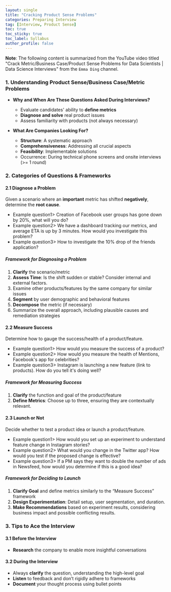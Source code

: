 ```yaml
---
layout: single
title: "Cracking Product Sense Problems"
categories: Preparing Interview
tag: [Interview, Product Sense]
toc: true
toc_sticky: true
toc_label: Syllabus
author_profile: false
---
```


**Note**: The following content is summarized from the YouTube video titled "Crack Metric/Business Case/Product Sense Problems for Data Scientists | Data Science Interviews" from the `Emma Ding` channel.

### 1. Understanding Product Sense/Business Case/Metric Problems

- **Why and When Are These Questions Asked During Interviews?**

  - Evaluate candidates' ability to **define metrics**
  - **Diagnose and solve** real product issues
  - Assess familiarity with products (not always necessary)

- **What Are Companies Looking For?**
  - **Structure**: A systematic approach
  - **Comprehensiveness**: Addressing all crucial aspects
  - **Feasibility**: Implementable solutions
  - Occurrence: During technical phone screens and onsite interviews (>= 1 round)

### 2. Categories of Questions & Frameworks

#### 2.1 Diagnose a Problem

Given a scenario where an **important** metric has shifted **negatively**, determine the **root cause**.

- Example question1> Creation of Facebook user groups has gone down by 20%, what will you do?
- Example question2> We have a dashboard tracking our metrics, and average ETA is up by 3 minutes. How would you investigate this problem?
- Example question3> How to investigate the 10% drop of the friends application?

##### Framework for Diagnosing a Problem

1. **Clarify** the scenario/metric
2. **Assess Time**: Is the shift sudden or stable? Consider internal and external factors.
3. Examine other products/features by the same company for similar issues
4. **Segment** by user demographic and behavioral features
5. **Decompose** the metric (if necessary)
6. Summarize the overall approach, including plausible causes and remediation strategies

#### 2.2 Measure Success

Determine how to gauge the success/health of a product/feature.

- Example question1> How would you measure the success of a product?
- Example question2> How would you measure the health of Mentions, Facebook's app for celebrities?
- Example question3> Instagram is launching a new feature (link to products). How do you tell it's doing well?

##### Framework for Measuring Success

1. **Clarify** the function and goal of the product/feature
2. **Define Metrics**: Choose up to three, ensuring they are contextually relevant.

#### 2.3 Launch or Not

Decide whether to test a product idea or launch a product/feature.

- Example question1> How would you set up an experiment to understand feature change in Instagram stories?
- Example question2> What would you change in the Twitter app? How would you test if the proposed change is effective?
- Example question3> If a PM says they want to double the number of ads in Newsfeed, how would you determine if this is a good idea?

##### Framework for Deciding to Launch

1. **Clarify Goal** and define metrics similarly to the “Measure Success” framework
2. **Design Experimentation**: Detail setup, user segmentation, and duration.
3. **Make Recommendations** based on experiment results, considering business impact and possible conflicting results.

### 3. Tips to Ace the Interview

#### 3.1 Before the Interview

- **Research** the company to enable more insightful conversations

#### 3.2 During the Interview

- Always **clarify** the question, understanding the high-level goal
- **Listen** to feedback and don’t rigidly adhere to frameworks
- **Document** your thought process using bullet points
